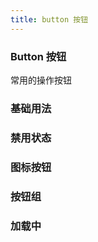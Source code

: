 ```yaml
---
title: button 按钮
---
```


### Button 按钮
常用的操作按钮

### 基础用法
<button-basic></button-basic>

### 禁用状态
<button-not-allowed></button-not-allowed>

### 图标按钮
<button-with-icon></button-with-icon>

### 按钮组

### 加载中


